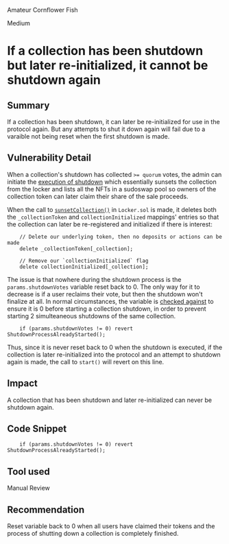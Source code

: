 Amateur Cornflower Fish

Medium

# If a collection has been shutdown but later re-initialized, it cannot be shutdown again

## Summary
If a collection has been shutdown, it can later be re-initialized for use in the protocol again. But any attempts to shut it down again will fail due to a varaible not being reset when the first shutdown is made.
## Vulnerability Detail
When a collection's shutdown has collected `>= quorum` votes, the admin can initiate the [execution of shutdown](https://github.com/sherlock-audit/2024-08-flayer/blob/0ec252cf9ef0f3470191dcf8318f6835f5ef688c/flayer/src/contracts/utils/CollectionShutdown.sol#L231-L275) which essentially sunsets the collection from the locker and lists all the NFTs in a sudoswap pool so owners of the collection token can later claim their share of the sale proceeds.

When the call to [`sunsetCollection()`](https://github.com/sherlock-audit/2024-08-flayer/blob/0ec252cf9ef0f3470191dcf8318f6835f5ef688c/flayer/src/contracts/Locker.sol#L409-L427) in `Locker.sol` is made, it deletes both the `_collectionToken` and `collectionInitialized` mappings' entries so that the collection can later be re-registered and initialized if there is interest:

```solidity
    // Delete our underlying token, then no deposits or actions can be made
    delete _collectionToken[_collection];

    // Remove our `collectionInitialized` flag
    delete collectionInitialized[_collection];
```

The issue is that nowhere during the shutdown process is the `params.shutdownVotes` variable reset back to 0. The only way for it to decrease is if a user reclaims their vote, but then the shutdown won't finalize at all. In normal circumstances, the variable is [checked against]((https://github.com/sherlock-audit/2024-08-flayer/blob/0ec252cf9ef0f3470191dcf8318f6835f5ef688c/flayer/src/contracts/utils/CollectionShutdown.sol#L141)) to ensure it is 0 before starting a collection shutdown, in order to prevent starting 2 simulteaneous shutdowns of the same collection.

```solidity
    if (params.shutdownVotes != 0) revert ShutdownProcessAlreadyStarted();
```

Thus, since it is never reset back to 0 when the shutdown is executed, if the collection is later re-initialized into the protocol and an attempt to shutdown again is made, the call to `start()` will revert on this line.
## Impact
A collection that has been shutdown and later re-initialized can never be shutdown again.
## Code Snippet
```solidity
    if (params.shutdownVotes != 0) revert ShutdownProcessAlreadyStarted();
```
## Tool used
Manual Review

## Recommendation
Reset variable back to 0 when all users have claimed their tokens and the process of shutting down a collection is completely finished.